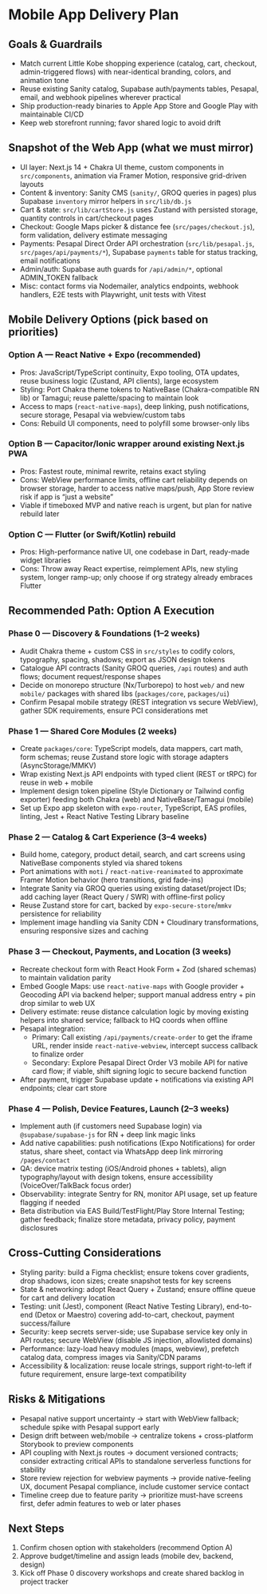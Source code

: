 # Mobile App Delivery Plan

## Goals & Guardrails
- Match current Little Kobe shopping experience (catalog, cart, checkout, admin-triggered flows) with near-identical branding, colors, and animation tone
- Reuse existing Sanity catalog, Supabase auth/payments tables, Pesapal, email, and webhook pipelines wherever practical
- Ship production-ready binaries to Apple App Store and Google Play with maintainable CI/CD
- Keep web storefront running; favor shared logic to avoid drift

## Snapshot of the Web App (what we must mirror)
- UI layer: Next.js 14 + Chakra UI theme, custom components in `src/components`, animation via Framer Motion, responsive grid-driven layouts
- Content & inventory: Sanity CMS (`sanity/`, GROQ queries in pages) plus Supabase `inventory` mirror helpers in `src/lib/db.js`
- Cart & state: `src/lib/cartStore.js` uses Zustand with persisted storage, quantity controls in cart/checkout pages
- Checkout: Google Maps picker & distance fee (`src/pages/checkout.js`), form validation, delivery estimate messaging
- Payments: Pesapal Direct Order API orchestration (`src/lib/pesapal.js`, `src/pages/api/payments/*`), Supabase `payments` table for status tracking, email notifications
- Admin/auth: Supabase auth guards for `/api/admin/*`, optional ADMIN_TOKEN fallback
- Misc: contact forms via Nodemailer, analytics endpoints, webhook handlers, E2E tests with Playwright, unit tests with Vitest

## Mobile Delivery Options (pick based on priorities)
### Option A — React Native + Expo (recommended)
- Pros: JavaScript/TypeScript continuity, Expo tooling, OTA updates, reuse business logic (Zustand, API clients), large ecosystem
- Styling: Port Chakra theme tokens to NativeBase (Chakra-compatible RN lib) or Tamagui; reuse palette/spacing to maintain look
- Access to maps (`react-native-maps`), deep linking, push notifications, secure storage, Pesapal via webview/custom tabs
- Cons: Rebuild UI components, need to polyfill some browser-only libs

### Option B — Capacitor/Ionic wrapper around existing Next.js PWA
- Pros: Fastest route, minimal rewrite, retains exact styling
- Cons: WebView performance limits, offline cart reliability depends on browser storage, harder to access native maps/push, App Store review risk if app is “just a website”
- Viable if timeboxed MVP and native reach is urgent, but plan for native rebuild later

### Option C — Flutter (or Swift/Kotlin) rebuild
- Pros: High-performance native UI, one codebase in Dart, ready-made widget libraries
- Cons: Throw away React expertise, reimplement APIs, new styling system, longer ramp-up; only choose if org strategy already embraces Flutter

## Recommended Path: Option A Execution
### Phase 0 — Discovery & Foundations (1–2 weeks)
- Audit Chakra theme + custom CSS in `src/styles` to codify colors, typography, spacing, shadows; export as JSON design tokens
- Catalogue API contracts (Sanity GROQ queries, `/api` routes) and auth flows; document request/response shapes
- Decide on monorepo structure (Nx/Turborepo) to host `web/` and new `mobile/` packages with shared libs (`packages/core`, `packages/ui`)
- Confirm Pesapal mobile strategy (REST integration vs secure WebView), gather SDK requirements, ensure PCI considerations met

### Phase 1 — Shared Core Modules (2 weeks)
- Create `packages/core`: TypeScript models, data mappers, cart math, form schemas; reuse Zustand store logic with storage adapters (AsyncStorage/MMKV)
- Wrap existing Next.js API endpoints with typed client (REST or tRPC) for reuse in web + mobile
- Implement design token pipeline (Style Dictionary or Tailwind config exporter) feeding both Chakra (web) and NativeBase/Tamagui (mobile)
- Set up Expo app skeleton with `expo-router`, TypeScript, EAS profiles, linting, Jest + React Native Testing Library baseline

### Phase 2 — Catalog & Cart Experience (3–4 weeks)
- Build home, category, product detail, search, and cart screens using NativeBase components styled via shared tokens
- Port animations with `moti` / `react-native-reanimated` to approximate Framer Motion behavior (hero transitions, grid fade-ins)
- Integrate Sanity via GROQ queries using existing dataset/project IDs; add caching layer (React Query / SWR) with offline-first policy
- Reuse Zustand store for cart, backed by `expo-secure-store`/`mmkv` persistence for reliability
- Implement image handling via Sanity CDN + Cloudinary transformations, ensuring responsive sizes and caching

### Phase 3 — Checkout, Payments, and Location (3 weeks)
- Recreate checkout form with React Hook Form + Zod (shared schemas) to maintain validation parity
- Embed Google Maps: use `react-native-maps` with Google provider + Geocoding API via backend helper; support manual address entry + pin drop similar to web UX
- Delivery estimate: reuse distance calculation logic by moving existing helpers into shared service; fallback to HQ coords when offline
- Pesapal integration: 
  - Primary: Call existing `/api/payments/create-order` to get the iframe URL, render inside `react-native-webview`, intercept success callback to finalize order
  - Secondary: Explore Pesapal Direct Order V3 mobile API for native card flow; if viable, shift signing logic to secure backend function
- After payment, trigger Supabase update + notifications via existing API endpoints; clear cart store

### Phase 4 — Polish, Device Features, Launch (2–3 weeks)
- Implement auth (if customers need Supabase login) via `@supabase/supabase-js` for RN + deep link magic links
- Add native capabilities: push notifications (Expo Notifications) for order status, share sheet, contact via WhatsApp deep link mirroring `/pages/contact`
- QA: device matrix testing (iOS/Android phones + tablets), align typography/layout with design tokens, ensure accessibility (VoiceOver/TalkBack focus order)
- Observability: integrate Sentry for RN, monitor API usage, set up feature flagging if needed
- Beta distribution via EAS Build/TestFlight/Play Store Internal Testing; gather feedback; finalize store metadata, privacy policy, payment disclosures

## Cross-Cutting Considerations
- Styling parity: build a Figma checklist; ensure tokens cover gradients, drop shadows, icon sizes; create snapshot tests for key screens
- State & networking: adopt React Query + Zustand; ensure offline queue for cart and delivery location
- Testing: unit (Jest), component (React Native Testing Library), end-to-end (Detox or Maestro) covering add-to-cart, checkout, payment success/failure
- Security: keep secrets server-side; use Supabase service key only in API routes; secure WebView (disable JS injection, allowlisted domains)
- Performance: lazy-load heavy modules (maps, webview), prefetch catalog data, compress images via Sanity/CDN params
- Accessibility & localization: reuse locale strings, support right-to-left if future requirement, ensure large-text compatibility

## Risks & Mitigations
- Pesapal native support uncertainty → start with WebView fallback; schedule spike with Pesapal support early
- Design drift between web/mobile → centralize tokens + cross-platform Storybook to preview components
- API coupling with Next.js routes → document versioned contracts; consider extracting critical APIs to standalone serverless functions for stability
- Store review rejection for webview payments → provide native-feeling UX, document Pesapal compliance, include customer service contact
- Timeline creep due to feature parity → prioritize must-have screens first, defer admin features to web or later phases

## Next Steps
1. Confirm chosen option with stakeholders (recommend Option A)
2. Approve budget/timeline and assign leads (mobile dev, backend, design)
3. Kick off Phase 0 discovery workshops and create shared backlog in project tracker

